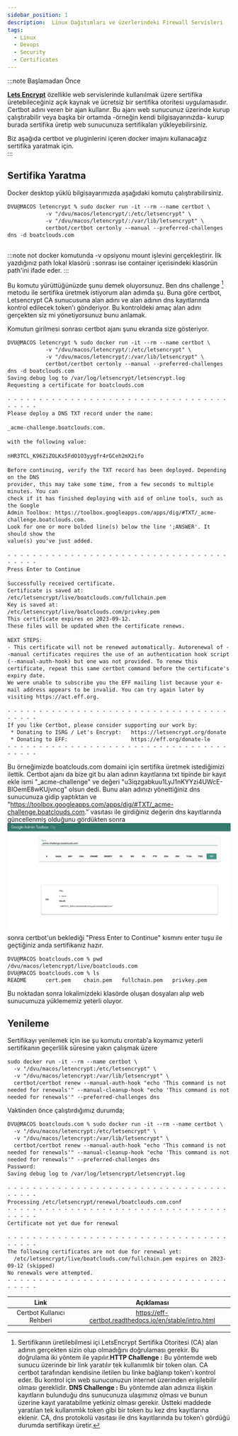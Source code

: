 ```yaml
---
sidebar_position: 1
description:  Linux Dağıtımları ve üzerlerindeki Firewall Servisleri
tags:
  - Linux
  - Devops
  - Security
  - Certificates
---  
```

:::note Başlamadan Önce

**[Lets Encrypt](https://letsencrypt.org)** özellikle web servislerinde kullanılmak üzere sertifika üretebileceğiniz açık kaynak ve ücretsiz bir sertifika otoritesi uygulamasıdır.  Certbot adını veren bir ajan kullanır. Bu ajanı web sunucunuz üzerinde kurup çalıştırabilir veya başka bir ortamda -örneğin kendi bilgisayarınızda- kurup burada sertifika üretip web sunucunuza sertifikaları yükleyebilirsiniz.  

Biz aşağıda certbot ve pluginlerini içeren docker imajını kullanacağız sertifika yaratmak için.  
:::  

## Sertifika Yaratma  

Docker desktop yüklü bilgisayarımızda aşağıdaki komutu çalıştırabilirsiniz.  

````
DVU@MACOS letencrypt % sudo docker run -it --rm --name certbot \
            -v "/dvu/macos/letencrypt/:/etc/letsencrypt" \
            -v "/dvu/macos/letencrypt/:/var/lib/letsencrypt" \
            certbot/certbot certonly --manual --preferred-challenges dns -d boatclouds.com
            
````  
:::note not
docker komutunda -v opsiyonu mount işlevini gerçekleştirir.  İlk yazdığınız path lokal klasörü `:`sonrası ise container içerisindeki klasörün path'ini ifade eder.
:::  

Bu komutu yürüttüğünüzde şunu demek oluyorsunuz.  Ben dns challenge [^1] metodu ile sertifika üretmek istiyorum alan adımda şu.  Buna göre certbot, Letsencrypt CA sunucusuna alan adını ve alan adının dns kayıtlarında kontrol edilecek token'ı gönderiyor. Bu kontroldeki amaç alan adını gerçekten siz mi yönetiyorsunuz bunu anlamak.  

Komutun girilmesi sonrası certbot ajanı şunu ekranda size gösteriyor.  

````
DVU@MACOS letencrypt % sudo docker run -it --rm --name certbot \
            -v "/dvu/macos/letencrypt/:/etc/letsencrypt" \
            -v "/dvu/macos/letencrypt/:/var/lib/letsencrypt" \
            certbot/certbot certonly --manual --preferred-challenges dns -d boatclouds.com
Saving debug log to /var/log/letsencrypt/letsencrypt.log
Requesting a certificate for boatclouds.com

- - - - - - - - - - - - - - - - - - - - - - - - - - - - - - - - - - - - - - - -
Please deploy a DNS TXT record under the name:

_acme-challenge.boatclouds.com.

with the following value:

nHR3TCL_K96ZiZOLKx5FdO1O3yygfr4rGCeh2mX2ifo

Before continuing, verify the TXT record has been deployed. Depending on the DNS
provider, this may take some time, from a few seconds to multiple minutes. You can
check if it has finished deploying with aid of online tools, such as the Google
Admin Toolbox: https://toolbox.googleapps.com/apps/dig/#TXT/_acme-challenge.boatclouds.com.
Look for one or more bolded line(s) below the line ';ANSWER'. It should show the
value(s) you've just added.

- - - - - - - - - - - - - - - - - - - - - - - - - - - - - - - - - - - - - - - -
Press Enter to Continue

Successfully received certificate.
Certificate is saved at: /etc/letsencrypt/live/boatclouds.com/fullchain.pem
Key is saved at:         /etc/letsencrypt/live/boatclouds.com/privkey.pem
This certificate expires on 2023-09-12.
These files will be updated when the certificate renews.

NEXT STEPS:
- This certificate will not be renewed automatically. Autorenewal of --manual certificates requires the use of an authentication hook script (--manual-auth-hook) but one was not provided. To renew this certificate, repeat this same certbot command before the certificate's expiry date.
We were unable to subscribe you the EFF mailing list because your e-mail address appears to be invalid. You can try again later by visiting https://act.eff.org.

- - - - - - - - - - - - - - - - - - - - - - - - - - - - - - - - - - - - - - - -
If you like Certbot, please consider supporting our work by:
 * Donating to ISRG / Let's Encrypt:   https://letsencrypt.org/donate
 * Donating to EFF:                    https://eff.org/donate-le
- - - - - - - - - - - - - - - - - - - - - - - - - - - - - - - - - - - - - - - -

````  

Bu örneğimizde boatclouds.com domaini için sertifika üretmek istediğimizi ilettik.  Certbot ajanı da bize git bu alan adının kayıtlarına txt tipinde bir kayıt ekle ismi "_acme-challenge" ve değeri "u3iqzgabkuu1LyJ1nKYYzi4UWcE-BlOemE8wKUjvncg" olsun dedi.  Bunu alan adınızı yönettiğiniz dns sunucunuza gidip yaptıktan ve "https://toolbox.googleapps.com/apps/dig/#TXT/_acme-challenge.boatclouds.com." vasıtası ile girdiğiniz değerin dns kayıtlarında güncellenmiş olduğunu gördükten sonra ![(aşağıdaki ekran çıktısında olduğu gibi)](google-dig.png) sonra certbot'un beklediği "Press Enter to Continue" kısmını enter tuşu ile geçtiğiniz anda sertifikanız hazır.  

````
DVU@MACOS boatclouds.com % pwd
/dvu/macos/letencrypt/live/boatclouds.com
DVU@MACOS boatclouds.com % ls
README		cert.pem	chain.pem	fullchain.pem	privkey.pem
````  

Bu noktadan sonra lokalimizdeki klasörde oluşan dosyaları alıp web sunucumuza yüklememiz yeterli oluyor.  

## Yenileme  

Sertifikayı yenilemek için ise şu komutu crontab'a koymamız yeterli sertifikanın geçerlilik süresine yakın çalışmak üzere

```
sudo docker run -it --rm --name certbot \
  -v "/dvu/macos/letencrypt:/etc/letsencrypt" \
  -v "/dvu/macos/letencrypt:/var/lib/letsencrypt" \
  certbot/certbot renew --manual-auth-hook "echo 'This command is not needed for renewals'" --manual-cleanup-hook "echo 'This command is not needed for renewals'" --preferred-challenges dns
```  

Vaktinden önce çalıştırdığımız durumda;

```
DVU@MACOS boatclouds.com % sudo docker run -it --rm --name certbot \ 
  -v "/dvu/macos/letencrypt:/etc/letsencrypt" \
  -v "/dvu/macos/letencrypt:/var/lib/letsencrypt" \
  certbot/certbot renew --manual-auth-hook "echo 'This command is not needed for renewals'" --manual-cleanup-hook "echo 'This command is not needed for renewals'" --preferred-challenges dns
Password:
Saving debug log to /var/log/letsencrypt/letsencrypt.log

- - - - - - - - - - - - - - - - - - - - - - - - - - - - - - - - - - - - - - - -
Processing /etc/letsencrypt/renewal/boatclouds.com.conf
- - - - - - - - - - - - - - - - - - - - - - - - - - - - - - - - - - - - - - - -
Certificate not yet due for renewal

- - - - - - - - - - - - - - - - - - - - - - - - - - - - - - - - - - - - - - - -
The following certificates are not due for renewal yet:
  /etc/letsencrypt/live/boatclouds.com/fullchain.pem expires on 2023-09-12 (skipped)
No renewals were attempted.
- - - - - - - - - - - - - - - - - - - - - - - - - - - - - - - - - - - - - - - -
```


|Link|Açıklaması|
|:---:|:---:|
|Certbot Kullanıcı Rehberi|https://eff-certbot.readthedocs.io/en/stable/intro.html|  

[^1]: Sertifikanın üretilebilmesi içi  LetsEncrypt Sertifika Otoritesi (CA) alan adının gerçekten sizin olup olmadığını doğrulaması gerekir.  Bu doğrulama iki yöntem ile yapılır.**HTTP Challenge :** Bu yöntemde web sunucu üzerinde bir link yaratılır tek kullanımlık bir token olan. CA certbot tarafından kendisine iletilen bu linke bağlanıp token'ı kontrol eder.  Bu kontrol için web sunucunuzun internet üzerinden erişilebilir olması gereklidir.  **DNS Challenge :** Bu yöntemde alan adınıza ilişkin kayıtların bulunduğu dns sunucunuza ulaşımınız olması ve bunun üzerine kayıt yaratabilme yetkiniz olması gerekir. Üstteki maddede yaratılan tek kullanımlık token gibi bir token bu kez dns kayıtlarına eklenir. CA, dns protokolü vasıtası ile dns kayıtlarında bu token'ı gördüğü durumda sertifikayı üretir.






